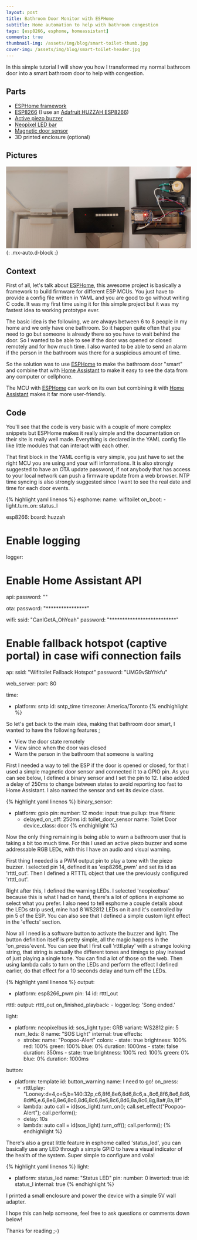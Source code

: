 ```yaml
---
layout: post
title: Bathroom Door Monitor with ESPHome
subtitle: Home automation to help with bathroom congestion
tags: [esp8266, esphome, homeassistant]
comments: true
thumbnail-img: /assets/img/blog/smart-toilet-thumb.jpg
cover-img: /assets/img/blog/smart-toilet-header.jpg
---
```


In this simple tutorial I will show you how I transformed my normal bathroom door into a smart bathroom door to help with congestion.

## **Parts**
- [ESPHome framework](https://esphome.io/)
- [ESP8266](https://amzn.to/42cUdui) (I use an [Adafruit HUZZAH ESP8266](https://www.adafruit.com/product/2471))
- [Active piezo buzzer](https://amzn.to/428SGFD)
- [Neopixel LED bar](https://amzn.to/3LhkctX)
- [Magnetic door sensor](https://amzn.to/3neW9Um)
- 3D printed enclosure (optional)

## **Pictures**

![1st installation picture](/assets/img/blog/smart-toilet-install.webp){: .mx-auto.d-block :}

## **Context**

First of all, let's talk about [ESPHome](https://esphome.io/), this awesome project is basically a framework to build firmware for different ESP MCUs. You just have to provide a config file written in YAML and you are good to go without writing C code. It was my first time using it for this simple project but it was my fastest idea to working prototype ever.

The basic idea is the following, we are always between 6 to 8 people in my home and we only have one bathroom. So it happen quite often that you need to go but someone is already there so you have to wait behind the door. So I wanted to be able to see if the door was opened or closed remotely and for how much time. I also wanted to be able to send an alarm if the person in the bathroom was there for a suspicious amount of time.

So the solution was to use [ESPHome](https://esphome.io/) to make the bathroom door "smart" and combine that with [Home Assistant](https://www.home-assistant.io/) to make it easy to see the data from any computer or cellphone.

The MCU with [ESPHome](https://esphome.io/) can work on its own but combining it with [Home Assistant](https://www.home-assistant.io/) makes it far more user-friendly.

## **Code**

You'll see that the code is very basic with a couple of more complex snippets but ESPHome makes it really simple and the documentation on their site is really well made. Everything is declared in the YAML config file like little modules that can interact with each other.

That first block in the YAML config is very simple, you just have to set the right MCU you are using and your wifi informations. It is also strongly suggested to have an OTA update password, if not anybody that has access to your local network can push a firmware update from a web browser. NTP time syncing is also strongly suggested since I want to see the real date and time for each door events.

{% highlight yaml linenos %}
esphome:
  name: wifitoilet
  on_boot:
    - light.turn_on: status_l

esp8266:
  board: huzzah

# Enable logging
logger:

# Enable Home Assistant API
api:
  password: ""

ota:
  password: "****************"

wifi:
  ssid: "CanIGetA_OhYeah"
  password: "**************************"

  # Enable fallback hotspot (captive portal) in case wifi connection fails
  ap:
    ssid: "Wifitoilet Fallback Hotspot"
    password: "UMG9vSbYhkfu"
    
web_server:
  port: 80
  
  time:
  - platform: sntp
    id: sntp_time
    timezone: America/Toronto
{% endhighlight %}

So let's get back to the main idea, making that bathroom door smart, I wanted to have the following features ;
- View the door state remotely
- View since when the door was closed
- Warn the person in the bathroom that someone is waiting

First I needed a way to tell the ESP if the door is opened or closed, for that I used a simple magnetic door sensor and connected it to a GPIO pin. As you can see below, I defined a binary sensor and I set the pin to 12. I also added a delay of 250ms to change between states to avoid reporting too fast to Home Assistant. I also named the sensor and set its device class.

{% highlight yaml linenos %}
binary_sensor:
  - platform: gpio
    pin:
      number: 12
      mode:
        input: true
        pullup: true
    filters:
      - delayed_on_off: 250ms
    id: toilet_door_sensor
    name: Toilet Door
    device_class: door
{% endhighlight %}

Now the only thing remaining is being able to warn a bathroom user that is taking a bit too much time. For this I used an active piezo buzzer and some addressable RGB LEDs, with this I have an audio and visual warning.

First thing I needed is a PWM output pin to play a tone with the piezo buzzer. I selected pin 14, defined it as 'esp8266_pwm' and set its id as 'rtttl_out'. Then I defined a RTTTL object that use the previously configured 'rtttl_out'.

Right after this, I defined the warning LEDs. I selected 'neopixelbus' because this is what I had on hand, there's a lot of options in esphome so select what you prefer. I also need to tell esphome a couple details about the LEDs strip used, mine had 8 WS2812 LEDs on it and it's controlled by pin 5 of the ESP. You can also see that I defined a simple custom light effect in the 'effects' section.

Now all I need is a software button to activate the buzzer and light. The button definition itself is pretty simple, all the magic happens in the 'on_press'event. You can see that I first call 'rtttl.play' with a strange looking string, that string is actually the different tones and timings to play instead of just playing a single tone. You can find a lot of those on the web. Then using lambda calls to turn on the LEDs and perform the effect I defined earlier, do that effect for a 10 seconds delay and turn off the LEDs.

{% highlight yaml linenos %}
output:
  - platform: esp8266_pwm
    pin: 14
    id: rtttl_out

rtttl:
  output: rtttl_out
  on_finished_playback:
    - logger.log: 'Song ended.'
    
light:
  - platform: neopixelbus
    id: sos_light
    type: GRB
    variant: WS2812
    pin: 5
    num_leds: 8
    name: "SOS Light"
    internal: true
    effects:
      - strobe:
          name: "Poopoo-Alert"
          colors:
            - state: true
              brightness: 100%
              red: 100%
              green: 100%
              blue: 0%
              duration: 1000ms
            - state: false
              duration: 350ms
            - state: true
              brightness: 100%
              red: 100%
              green: 0%
              blue: 0%
              duration: 1000ms

button:
  - platform: template
    id: button_warning
    name: I need to go!
    on_press:
      - rtttl.play: "Looney:d=4,o=5,b=140:32p,c6,8f6,8e6,8d6,8c6,a.,8c6,8f6,8e6,8d6,8d#6,e.6,8e6,8e6,8c6,8d6,8c6,8e6,8c6,8d6,8a,8c6,8g,8a#,8a,8f"
      - lambda:
          auto call = id(sos_light).turn_on();
          call.set_effect("Poopoo-Alert");
          call.perform();
      - delay: 10s
      - lambda:
          auto call = id(sos_light).turn_off();
          call.perform();
{% endhighlight %}

There's also a great little feature in esphome called 'status_led', you can basically use any LED through a simple GPIO to have a visual indicator of the health of the system. Super simple to configure and voila!

{% highlight yaml linenos %}
light:
  - platform: status_led
    name: "Status LED"
    pin:
      number: 0
      inverted: true
    id: status_l
    internal: true
{% endhighlight %}

I printed a small enclosure and power the device with a simple 5V wall adapter.

I hope this can help someone, feel free to ask questions or comments down below!

Thanks for reading ;-)
